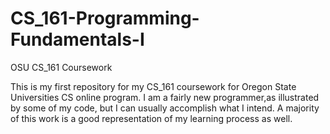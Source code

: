 CS_161-Programming-Fundamentals-I
===============

OSU CS_161 Coursework

This is my first repository for my CS_161 coursework for Oregon State Universities CS online program. I am a fairly new programmer,as illustrated by some of my code, but I can usually accomplish what I intend. A majority of this work is a good representation of my learning process as well.
